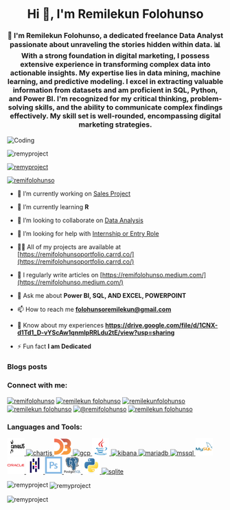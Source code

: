 <h1 align="center">Hi 👋, I'm Remilekun Folohunso</h1>
<h3 align="center">👋 I'm Remilekun Folohunso, a dedicated freelance Data Analyst passionate about unraveling the stories hidden within data. 📊 With a strong foundation in digital marketing, I possess extensive experience in transforming complex data into actionable insights. My expertise lies in data mining, machine learning, and predictive modeling. I excel in extracting valuable information from datasets and am proficient in SQL, Python, and Power BI. I'm recognized for my critical thinking, problem-solving skills, and the ability to communicate complex findings effectively. My skill set is well-rounded, encompassing digital marketing strategies.</h3>

<img align="center" alt="Coding" width="400" src="https://www.edureka.co/blog/wp-content/uploads/2018/08/Insurance-Leadspace-Aniamted.gif">


<p align="left"> <img src="https://komarev.com/ghpvc/?username=remyproject&label=Profile%20views&color=0e75b6&style=flat" alt="remyproject" /> </p>

<p align="left"> <a href="https://github.com/ryo-ma/github-profile-trophy"><img src="https://github-profile-trophy.vercel.app/?username=remyproject" alt="remyproject" /></a> </p>

<p align="left"> <a href="https://twitter.com/remifolohunso" target="blank"><img src="https://img.shields.io/twitter/follow/remifolohunso?logo=twitter&style=for-the-badge" alt="remifolohunso" /></a> </p>

- 🔭 I’m currently working on [Sales Project](https://remifolohunsoportfolio.carrd.co/)

- 🌱 I’m currently learning **R**

- 👯 I’m looking to collaborate on [Data Analysis](https://remifolohunsoportfolio.carrd.co/)

- 🤝 I’m looking for help with [Internship or Entry Role](https://remifolohunsoportfolio.carrd.co/)

- 👨‍💻 All of my projects are available at [https://remifolohunsoportfolio.carrd.co/](https://remifolohunsoportfolio.carrd.co/)

- 📝 I regularly write articles on [https://remifolohunso.medium.com/](https://remifolohunso.medium.com/)

- 💬 Ask me about **Power BI, SQL, AND EXCEL, POWERPOINT**

- 📫 How to reach me **folohunsoremilekun@gmail.com**

- 📄 Know about my experiences **https://drive.google.com/file/d/1CNX-d1Td1_D-vYScAw1qnmIpRRLdu2tE/view?usp=sharing**
  
- ⚡ Fun fact **I am Dedicated**

### Blogs posts
<!-- BLOG-POST-LIST:START -->
<!-- BLOG-POST-LIST:END -->

<h3 align="left">Connect with me:</h3>
<p align="left">
<a href="https://twitter.com/remifolohunso" target="blank"><img align="center" src="https://raw.githubusercontent.com/rahuldkjain/github-profile-readme-generator/master/src/images/icons/Social/twitter.svg" alt="remifolohunso" height="30" width="40" /></a>
<a href="https://linkedin.com/in/remilekun folohunso" target="blank"><img align="center" src="https://raw.githubusercontent.com/rahuldkjain/github-profile-readme-generator/master/src/images/icons/Social/linked-in-alt.svg" alt="remilekun folohunso" height="30" width="40" /></a>
<a href="https://kaggle.com/remilekunfolohunso" target="blank"><img align="center" src="https://raw.githubusercontent.com/rahuldkjain/github-profile-readme-generator/master/src/images/icons/Social/kaggle.svg" alt="remilekunfolohunso" height="30" width="40" /></a>
<a href="https://fb.com/remilekun folohunso" target="blank"><img align="center" src="https://raw.githubusercontent.com/rahuldkjain/github-profile-readme-generator/master/src/images/icons/Social/facebook.svg" alt="remilekun folohunso" height="30" width="40" /></a>
<a href="https://medium.com/@remifolohunso" target="blank"><img align="center" src="https://raw.githubusercontent.com/rahuldkjain/github-profile-readme-generator/master/src/images/icons/Social/medium.svg" alt="@remifolohunso" height="30" width="40" /></a>
<a href="https://www.youtube.com/c/remilekun folohunso" target="blank"><img align="center" src="https://raw.githubusercontent.com/rahuldkjain/github-profile-readme-generator/master/src/images/icons/Social/youtube.svg" alt="remilekun folohunso" height="30" width="40" /></a>
</p>

<h3 align="left">Languages and Tools:</h3>
<p align="left"> <a href="https://canvasjs.com" target="_blank" rel="noreferrer"> <img src="https://raw.githubusercontent.com/Hardik0307/Hardik0307/master/assets/canvasjs-charts.svg" alt="canvasjs" width="40" height="40"/> </a> <a href="https://www.chartjs.org" target="_blank" rel="noreferrer"> <img src="https://www.chartjs.org/media/logo-title.svg" alt="chartjs" width="40" height="40"/> </a> <a href="https://d3js.org/" target="_blank" rel="noreferrer"> <img src="https://raw.githubusercontent.com/devicons/devicon/master/icons/d3js/d3js-original.svg" alt="d3js" width="40" height="40"/> </a> <a href="https://cloud.google.com" target="_blank" rel="noreferrer"> <img src="https://www.vectorlogo.zone/logos/google_cloud/google_cloud-icon.svg" alt="gcp" width="40" height="40"/> </a> <a href="https://www.java.com" target="_blank" rel="noreferrer"> <img src="https://raw.githubusercontent.com/devicons/devicon/master/icons/java/java-original.svg" alt="java" width="40" height="40"/> </a> <a href="https://www.elastic.co/kibana" target="_blank" rel="noreferrer"> <img src="https://www.vectorlogo.zone/logos/elasticco_kibana/elasticco_kibana-icon.svg" alt="kibana" width="40" height="40"/> </a> <a href="https://mariadb.org/" target="_blank" rel="noreferrer"> <img src="https://www.vectorlogo.zone/logos/mariadb/mariadb-icon.svg" alt="mariadb" width="40" height="40"/> </a> <a href="https://www.microsoft.com/en-us/sql-server" target="_blank" rel="noreferrer"> <img src="https://www.svgrepo.com/show/303229/microsoft-sql-server-logo.svg" alt="mssql" width="40" height="40"/> </a> <a href="https://www.mysql.com/" target="_blank" rel="noreferrer"> <img src="https://raw.githubusercontent.com/devicons/devicon/master/icons/mysql/mysql-original-wordmark.svg" alt="mysql" width="40" height="40"/> </a> <a href="https://www.oracle.com/" target="_blank" rel="noreferrer"> <img src="https://raw.githubusercontent.com/devicons/devicon/master/icons/oracle/oracle-original.svg" alt="oracle" width="40" height="40"/> </a> <a href="https://pandas.pydata.org/" target="_blank" rel="noreferrer"> <img src="https://raw.githubusercontent.com/devicons/devicon/2ae2a900d2f041da66e950e4d48052658d850630/icons/pandas/pandas-original.svg" alt="pandas" width="40" height="40"/> </a> <a href="https://www.photoshop.com/en" target="_blank" rel="noreferrer"> <img src="https://raw.githubusercontent.com/devicons/devicon/master/icons/photoshop/photoshop-line.svg" alt="photoshop" width="40" height="40"/> </a> <a href="https://www.postgresql.org" target="_blank" rel="noreferrer"> <img src="https://raw.githubusercontent.com/devicons/devicon/master/icons/postgresql/postgresql-original-wordmark.svg" alt="postgresql" width="40" height="40"/> </a> <a href="https://www.python.org" target="_blank" rel="noreferrer"> <img src="https://raw.githubusercontent.com/devicons/devicon/master/icons/python/python-original.svg" alt="python" width="40" height="40"/> </a> <a href="https://www.sqlite.org/" target="_blank" rel="noreferrer"> <img src="https://www.vectorlogo.zone/logos/sqlite/sqlite-icon.svg" alt="sqlite" width="40" height="40"/> </a> </p>

<p><img align="left" src="https://github-readme-stats.vercel.app/api/top-langs?username=remyproject&show_icons=true&locale=en&layout=compact" alt="remyproject" /></p>

<p>&nbsp;<img align="center" src="https://github-readme-stats.vercel.app/api?username=remyproject&show_icons=true&locale=en" alt="remyproject" /></p>

<p><img align="center" src="https://github-readme-streak-stats.herokuapp.com/?user=remyproject&" alt="remyproject" /></p>



